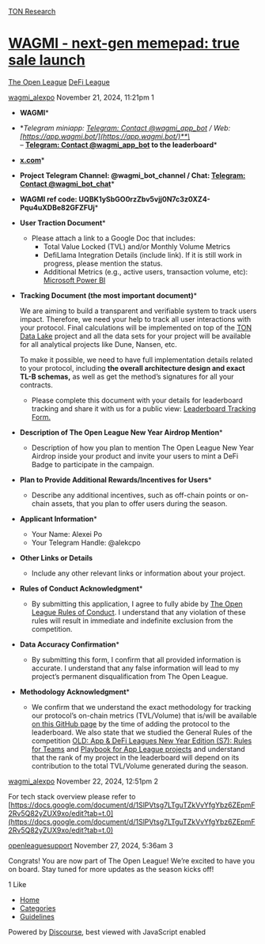 [TON Research](/)

# [WAGMI - next-gen memepad: true sale launch](/t/wagmi-next-gen-memepad-true-sale-launch/39994)

[The Open League](/c/the-open-league/defi-battle/63)  [DeFi League](/c/the-open-league/defi-battle/63) 

    

[wagmi\_alexpo](https://tonresear.ch/u/wagmi_alexpo)  November 21, 2024, 11:21pm  1

*   **WAGMI**\*
    
*   **Telegram miniapp: [Telegram: Contact @wagmi\_app\_bot](https://t.me/wagmi_app_bot/wagmi?startapp=ref_UQB-QXoAFAZHfiGBIrDhe2ESNF3OLorAQzo27jTyk5dfK6Ox) / Web: [https://app.wagmi.bot/](https://app.wagmi.bot/)**\*  
    – **[Telegram: Contact @wagmi\_app\_bot](https://t.me/wagmi_app_bot/wagmi?startapp=ref_UQB-QXoAFAZHfiGBIrDhe2ESNF3OLorAQzo27jTyk5dfK6Ox) to the leaderboard**\*
    
*   **[x.com](https://x.com/wagmi_memepad)**\*
    
*   **Project Telegram Channel: @wagmi\_bot\_channel / Chat: [Telegram: Contact @wagmi\_bot\_chat](https://t.me/wagmi_bot_chat)**\*
    
*   **WAGMI ref code: UQBK1ySbGO0rzZbv5vjj0N7c3z0XZ4-Pqu4uXDBe82GFZFUj**\*
    
*   **User Traction Document**\*
    
    *   Please attach a link to a Google Doc that includes:
        *   Total Value Locked (TVL) and/or Monthly Volume Metrics
        *   DefiLlama Integration Details (include link). If it is still work in progress, please mention the status.
        *   Additional Metrics (e.g., active users, transaction volume, etc): [Microsoft Power BI](https://app.powerbi.com/view?r=eyJrIjoiMWEwOTZkZTktNjI1YS00M2MyLWE3YzEtZmYxMTRkZjNjYjQ0IiwidCI6IjEwOWZhMjdkLTU5ZTEtNGY3OC1iYjExLWVlNzQ2Y2JjZGJjZCJ9)
*   **Tracking Document (the most important document)**\*
    
    We are aiming to build a transparent and verifiable system to track users impact. Therefore, we need your help to track all user interactions with your protocol. Final calculations will be implemented on top of the [TON Data Lake](https://github.com/re-doubt/ton-etl) project and all the data sets for your project will be available for all analytical projects like Dune, Nansen, etc.
    
    To make it possible, we need to have full implementation details related to your protocol, including **the overall architecture design and exact TL-B schemas,** as well as get the method’s signatures for all your contracts.
    
    *   Please complete this document with your details for leaderboard tracking and share it with us for a public view: [Leaderboard Tracking Form.](https://docs.google.com/document/d/1plsR_IZzIndrA1SEVGktxhp-MpajolY68SqyD6CI8qE/edit?usp=sharing)
*   **Description of The Open League New Year Airdrop Mention**\*
    
    *   Description of how you plan to mention The Open League New Year Airdrop inside your product and invite your users to mint a DeFi Badge to participate in the campaign.
*   **Plan to Provide Additional Rewards/Incentives for Users**\*
    
    *   Describe any additional incentives, such as off-chain points or on-chain assets, that you plan to offer users during the season.
*   **Applicant Information**\*
    
    *   Your Name: Alexei Po
    *   Your Telegram Handle: @alekcpo
*   **Other Links or Details**
    
    *   Include any other relevant links or information about your project.
*   **Rules of Conduct Acknowledgment**\*
    
    *   By submitting this application, I agree to fully abide by [The Open League Rules of Conduct](https://www.notion.so/04f4a0fedf1a401687075f5efd83de68?pvs=21). I understand that any violation of these rules will result in immediate and indefinite exclusion from the competition.
*   **Data Accuracy Confirmation**\*
    
    *   By submitting this form, I confirm that all provided information is accurate. I understand that any false information will lead to my project’s permanent disqualification from The Open League.
*   **Methodology Acknowledgment**\*
    
    *   We confirm that we understand the exact methodology for tracking our protocol’s on-chain metrics (TVL/Volume) that is/will be available [on this GitHub page](https://github.com/ton-society/the-open-league/blob/main/seasons/S6_defi_scores.md#s6-defi-users-scores) by the time of adding the protocol to the leaderboard. We also state that we studied the General Rules of the competition [OLD: App & DeFi Leagues New Year Edition (S7): Rules for Teams](https://www.notion.so/OLD-App-DeFi-Leagues-New-Year-Edition-S7-Rules-for-Teams-1375274bd2cf8040b3b1c666dca57fee?pvs=21) and [Playbook for App League projects](https://www.notion.so/1375274bd2cf807ba442d1ba5ac2d7c9?pvs=21) and understand that the rank of my project in the leaderboard will depend on its contribution to the total TVL/Volume generated during the season.

 

[wagmi\_alexpo](https://tonresear.ch/u/wagmi_alexpo) November 22, 2024, 12:51pm  2

For tech stack overview please refer to [https://docs.google.com/document/d/1SlPVtsg7LTguTZkVvYfgYbz6ZEpmF2Rv5Q82yZUX9xo/edit?tab=t.0](https://docs.google.com/document/d/1SlPVtsg7LTguTZkVvYfgYbz6ZEpmF2Rv5Q82yZUX9xo/edit?tab=t.0)

 

[openleaguesupport](https://tonresear.ch/u/openleaguesupport) November 27, 2024, 5:36am  3

Congrats! You are now part of The Open League! We’re excited to have you on board. Stay tuned for more updates as the season kicks off!

  1 Like

*   [Home](/)
*   [Categories](/categories)
*   [Guidelines](/guidelines)

Powered by [Discourse](https://www.discourse.org), best viewed with JavaScript enabled